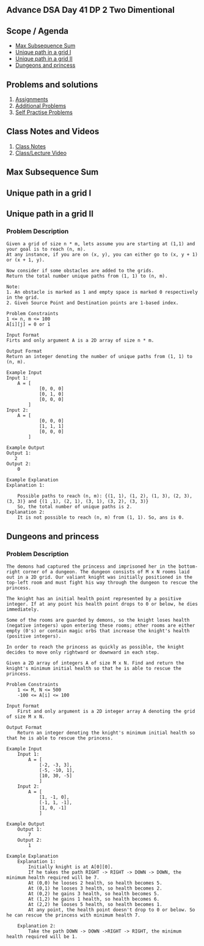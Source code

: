 ## Advance DSA Day 41 DP 2 Two Dimentional

## Scope / Agenda
- [Max Subsequence Sum](#max-subsequence-sum)
- [Unique path in a grid I](#unique-path-in-a-grid-i)
- [Unique path in a grid II](#unique-path-in-a-grid-ii)
- [Dungeons and princess](#dungeons-and-princess)


## Problems and solutions

1. [Assignments]()
2. [Additional Problems]()
3. [Self Practise Problems]()

## Class Notes and Videos

1. [Class Notes](../../../class_Notes/Advance%20DSA%20Notes/41.%20DP%202%20Two%20Dimensional.pdf)
2. [Class/Lecture Video](https://youtu.be/Bb-K2N2GA3A)

## Max Subsequence Sum
## Unique path in a grid I
## Unique path in a grid II
### Problem Description
    Given a grid of size n * m, lets assume you are starting at (1,1) and your goal is to reach (n, m). 
    At any instance, if you are on (x, y), you can either go to (x, y + 1) or (x + 1, y).

    Now consider if some obstacles are added to the grids. 
    Return the total number unique paths from (1, 1) to (n, m).

    Note: 
    1. An obstacle is marked as 1 and empty space is marked 0 respectively in the grid.
    2. Given Source Point and Destination points are 1-based index.

    Problem Constraints
    1 <= n, m <= 100
    A[i][j] = 0 or 1

    Input Format
    Firts and only argument A is a 2D array of size n * m.

    Output Format
    Return an integer denoting the number of unique paths from (1, 1) to (n, m).

    Example Input
    Input 1:
        A = [
                [0, 0, 0]
                [0, 1, 0]
                [0, 0, 0]
            ]
    Input 2:
        A = [
                [0, 0, 0]
                [1, 1, 1]
                [0, 0, 0]
            ]

    Example Output
    Output 1:
       2
    Output 2:
        0

    Example Explanation
    Explanation 1:

        Possible paths to reach (n, m): {(1, 1), (1, 2), (1, 3), (2, 3), (3, 3)} and {(1 ,1), (2, 1), (3, 1), (3, 2), (3, 3)}  
        So, the total number of unique paths is 2. 
    Explanation 2:
        It is not possible to reach (n, m) from (1, 1). So, ans is 0.
## Dungeons and princess
### Problem Description
    The demons had captured the princess and imprisoned her in the bottom-right corner of a dungeon. The dungeon consists of M x N rooms laid out in a 2D grid. Our valiant knight was initially positioned in the top-left room and must fight his way through the dungeon to rescue the princess.

    The knight has an initial health point represented by a positive integer. If at any point his health point drops to 0 or below, he dies immediately.

    Some of the rooms are guarded by demons, so the knight loses health (negative integers) upon entering these rooms; other rooms are either empty (0's) or contain magic orbs that increase the knight's health (positive integers).

    In order to reach the princess as quickly as possible, the knight decides to move only rightward or downward in each step.

    Given a 2D array of integers A of size M x N. Find and return the knight's minimum initial health so that he is able to rescue the princess.

    Problem Constraints
        1 <= M, N <= 500
        -100 <= A[i] <= 100

    Input Format
        First and only argument is a 2D integer array A denoting the grid of size M x N.

    Output Format
        Return an integer denoting the knight's minimum initial health so that he is able to rescue the princess.

    Example Input
        Input 1:
            A = [ 
                [-2, -3, 3],
                [-5, -10, 1],
                [10, 30, -5]
                ]
        Input 2:
            A = [ 
                [1, -1, 0],
                [-1, 1, -1],
                [1, 0, -1]
                ]

    Example Output
        Output 1:
            7
        Output 2:
            1

    Example Explanation
        Explanation 1:
            Initially knight is at A[0][0].
            If he takes the path RIGHT -> RIGHT -> DOWN -> DOWN, the minimum health required will be 7.
            At (0,0) he looses 2 health, so health becomes 5.
            At (0,1) he looses 3 health, so health becomes 2.
            At (0,2) he gains 3 health, so health becomes 5.
            At (1,2) he gains 1 health, so health becomes 6.
            At (2,2) he looses 5 health, so health becomes 1.
            At any point, the health point doesn't drop to 0 or below. So he can rescue the princess with minimum health 7.
        
        Explanation 2:
            Take the path DOWN -> DOWN ->RIGHT -> RIGHT, the minimum health required will be 1.
